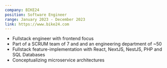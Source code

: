 ```yaml
---
company: BIKE24
position: Software Engineer
range: January 2023 - December 2023
link: https://www.bike24.com
---
```


-   Fullstack engineer with frontend focus
-   Part of a SCRUM team of 7 and and an engineering department of ~50
-   Fullstack feature-implementation with React, NextJS, NestJS, PHP and SQL Databases
-   Conceptualizing microservice architectures
